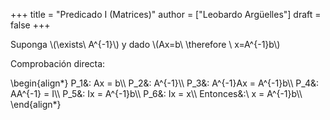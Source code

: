 +++
title = "Predicado I (Matrices)"
author = ["Leobardo Argüelles"]
draft = false
+++

Suponga \\(\exists\ A^{-1}\\) y dado \\(Ax=b\ \therefore \ x=A^{-1}b\\)

Comprobación directa:

\begin{align\*}
P\_1&: Ax = b\\\\
P\_2&: A^{-1}\\\\
P\_3&: A^{-1}Ax = A^{-1}b\\\\
P\_4&: AA^{-1} = I\\\\
P\_5&: Ix = A^{-1}b\\\\
P\_6&: Ix = x\\\\
Entonces&:\ x = A^{-1}b\\\\
\end{align\*}
